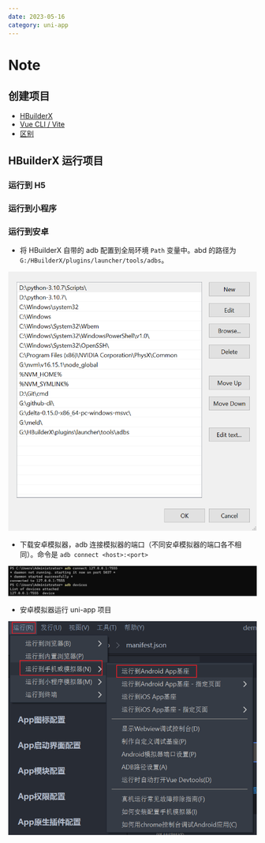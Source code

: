 ```yaml
---
date: 2023-05-16
category: uni-app
---
```


# Note

## 创建项目

- [HBuilderX](https://uniapp.dcloud.net.cn/quickstart-hx.html#%E5%88%9B%E5%BB%BAuni-app)
- [Vue CLI / Vite](https://uniapp.dcloud.net.cn/quickstart-cli.html#install-vue-cli)
- [区别](https://uniapp.dcloud.net.cn/quickstart-cli.html#clidiff)

## HBuilderX 运行项目

### 运行到 H5

### 运行到小程序

### 运行到安卓

- 将 HBuilderX 自带的 adb 配置到全局环境 `Path` 变量中。abd 的路径为 `G:/HBuilderX/plugins/launcher/tools/adbs`。

![adb environment variable](./_image/adb-env-variable.png)

- 下载安卓模拟器，adb 连接模拟器的端口（不同安卓模拟器的端口各不相同）。命令是 `adb connect <host>:<port>`

![adb connect](./_image/adb-connect.png)

- 安卓模拟器运行 uni-app 项目

![run project](./_image/run-project.png)
